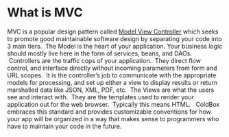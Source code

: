 # What is MVC



MVC is a popular design pattern called [Model View Controller](http://en.wikipedia.org/wiki/Model–view–controller) which seeks to promote good maintainable software design by separating your code into 3 main tiers.  The Model is the heart of your application.  Your business logic should mostly live here in the form of services, beans, and DAOs.  Controllers are the traffic cops of your application.  They direct flow control, and interface directly without incoming parameters from form and URL scopes.  It is the controller’s job to communicate with the appropriate models for processing, and set up either a view to display results or return marshalled data like JSON, XML, PDF, etc.  The Views are what the users see and interact with.  They are the templates used to render your application out for the web browser.  Typically this means HTML.  
ColdBox embraces this standard and provides customizable conventions for how your app will be organized in a way that makes sense to programmers who have to maintain your code in the future.
